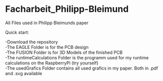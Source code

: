 # Facharbeit_Philipp-Bleimund
 All Files used in Philipp Bleimunds paper
 
 Quick start:
 
-Download the repository  
-The EAGLE Folder is for the PCB design  
-The FUSION Folder is for 3D Models of the finished PCB  
-The runtimeCalculations Folder is the programm used for my runtime calculations on the RaspberryPi (try yourself)  
-The usedGrafics Folder contains all used grafics in my paper. Both in .pdf and .svg available
